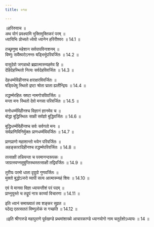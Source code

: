 ```yaml
---
title: ०१४

---
```

॥हरिरुवाच ॥  
अथ योगं प्रवक्ष्यामि भुक्तिमुक्तिकरं परम् ॥  
ध्यायिभिः प्रोच्यते ध्येयो ध्यानेन हरिरीश्वरः ॥ 14.1 ॥  
  
तच्छृणुष्व महेशान सर्वपापविनाशनम् ॥  
विष्णुः सर्वेश्वरोऽनन्तः षड्भिर्भूपरिवर्जितः ॥ 14.2 ॥  
  
वासुदेवो जगन्नाथो ब्रह्मात्मास्म्यहमेव हि ॥  
देहिदेहस्थितो नित्यः सर्वदेहविवर्जितः ॥ 14.3 ॥  
  
देहधर्म्मविहीनश्च क्षराक्षरविवर्जितः ॥  
षड्विधेषु स्थितो द्रष्टा श्रोता घ्राता ह्यतीन्द्रियः ॥ 14.4 ॥  
  
तद्धर्म्मरहितः स्रष्टा नामगोत्रविवर्जितः ॥  
मन्ता मनः स्थितो देवो मनसा परिवर्जितः ॥ 14.5 ॥  
  
मनोधर्म्मविहीनश्च विज्ञानं ज्ञानमेव च ॥  
बोद्धा बुद्धिस्थितः साक्षी सर्वज्ञो बुद्धिवर्जितः ॥ 14.6 ॥  
  
बुद्धिधर्म्मविहीनश्च सर्वः सर्वगतो मनः ॥  
सर्वप्राणिविनिर्मुक्तः प्राणधर्म्मविवर्जितः ॥ 14.7 ॥  
  
प्राणप्राणो महाशान्तो भयेन परिवर्जितः ॥  
अहङ्कारादिहीनश्च तद्धर्म्मपरिवर्जितः ॥ 14.8 ॥  
  
तत्साक्षी तन्नियन्ता च परमानन्दरूपकः ॥  
जाग्रत्स्वप्नसुषुप्तिस्थस्तत्साक्षी तद्विवर्जितः ॥ 14.9 ॥  
  
तुरीयः परमो धाता दृग्रूपो गुणवर्जितः ॥  
मुक्तो बुद्धोऽजरो व्यापी सत्य आत्मास्म्यहं शिवः ॥ 14.10 ॥  
  
एवं ये मानवा विज्ञा ध्यायन्तीशं परं पदम् ॥  
प्राप्नुयुस्ते च तद्रूपं नात्र कार्य्या विचारणा ॥ 14.11 ॥  
  
इति ध्यानं समाख्यातं तव शङ्कर सुव्रत ॥  
पठेद्य एतत्सततं विष्णुलोकं स गच्छति ॥ 14.12 ॥  
  
॥इति श्रीगारुडे महापुराणे पूर्वखण्डे प्रथमांशाख्ये आचारकाण्डे ध्यानयोगो नाम चतुर्दशोऽध्यायः ॥ 14 ॥